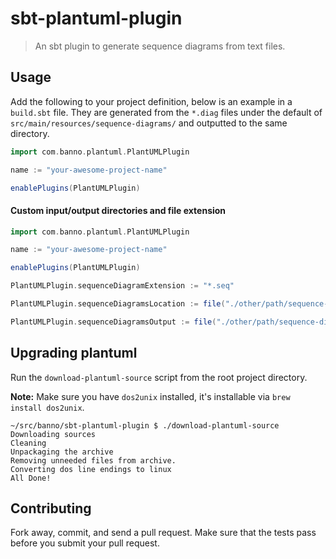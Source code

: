 # sbt-plantuml-plugin

> An sbt plugin to generate sequence diagrams from text files.

## Usage

Add the following to your project definition, below is an example in a `build.sbt` file. They are generated from the `*.diag` files under the default of `src/main/resources/sequence-diagrams/` and outputted to the same directory.

```scala
import com.banno.plantuml.PlantUMLPlugin

name := "your-awesome-project-name"

enablePlugins(PlantUMLPlugin)
```

#### Custom input/output directories and file extension

```scala
import com.banno.plantuml.PlantUMLPlugin

name := "your-awesome-project-name"

enablePlugins(PlantUMLPlugin)

PlantUMLPlugin.sequenceDiagramExtension := "*.seq"

PlantUMLPlugin.sequenceDiagramsLocation := file("./other/path/sequence-diagrams/")

PlantUMLPlugin.sequenceDiagramsOutput := file("./other/path/sequence-diagrams/")
```

## Upgrading plantuml

Run the `download-plantuml-source` script from the root project directory.

**Note:** Make sure you have `dos2unix` installed, it's installable via `brew install dos2unix`.

```shell
~/src/banno/sbt-plantuml-plugin $ ./download-plantuml-source
Downloading sources
Cleaning
Unpackaging the archive
Removing unneeded files from archive.
Converting dos line endings to linux
All Done!
```

## Contributing

Fork away, commit, and send a pull request. Make sure that the tests pass before you submit your pull request.
